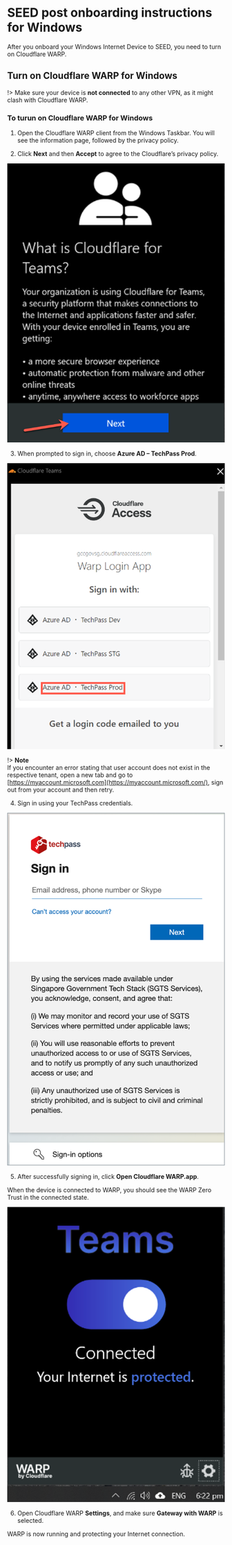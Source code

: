 # SEED post onboarding instructions for Windows

After you onboard your Windows Internet Device to SEED, you need to turn on Cloudflare WARP.

## Turn on Cloudflare WARP for Windows

!> Make sure your device is **not connected** to any other VPN, as it might clash with Cloudflare WARP.

### To turun on Cloudflare WARP for Windows

1. Open the Cloudflare WARP client from the Windows Taskbar. You will see the information page, followed by the privacy policy.

2. Click **Next** and then **Accept** to agree to the Cloudflare’s privacy policy.

  ![cloudflare-for-teams](../images/cloudflare-warp-windows/cloudflare-for-teams.png ':size=400')

3. When prompted to sign in, choose **Azure AD – TechPass Prod**.

  ![azure-ad-techpass-prod](../images/cloudflare-warp-windows/azure-ad-techpass-prod.png ':size=400')

  !> **Note**<br> If you encounter an error stating that user account does not exist in the respective tenant, open a new tab and go to [https://myaccount.microsoft.com](https://myaccount.microsoft.com/), sign out from your account and then retry.

4. Sign in using your TechPass credentials.

  ![techpass-sign-in](../images/cloudflare-warp-macos/techpass-sign-in.png ':size=50%')

5. After successfully signing in, click **Open Cloudflare WARP.app**.

  When the device is connected to WARP, you should see the WARP Zero Trust in the connected state.
  
  ![after-signed-in](../images/cloudflare-warp-windows/after-signed-in.png ':size=400')

6. Open Cloudflare WARP **Settings**, and make sure **Gateway with WARP** is selected.

  WARP is now running and protecting your Internet connection.
  







